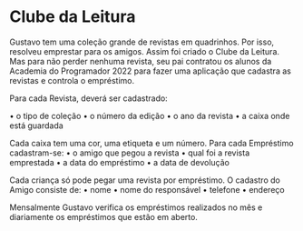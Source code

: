 # Clube da Leitura

Gustavo tem uma coleção grande de revistas em quadrinhos. 
Por isso, resolveu emprestar para os amigos. 
Assim foi criado o Clube da Leitura.
Mas para não perder nenhuma revista, seu pai contratou os alunos da Academia do
Programador 2022 para fazer uma aplicação que cadastra as revistas e controla o
empréstimo.

Para cada Revista, deverá ser cadastrado:

• o tipo de coleção
• o número da edição
• o ano da revista
• a caixa onde está guardada

Cada caixa tem uma cor, uma etiqueta e um número.
Para cada Empréstimo cadastram-se:
• o amigo que pegou a revista
• qual foi a revista emprestada
• a data do empréstimo
• a data de devolução

Cada criança só pode pegar uma revista por empréstimo.
O cadastro do Amigo consiste de:
• nome
• nome do responsável
• telefone
• endereço

Mensalmente Gustavo verifica os empréstimos realizados no mês e diariamente os
empréstimos que estão em aberto.



